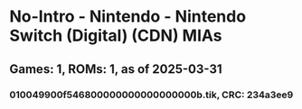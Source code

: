 # No-Intro - Nintendo - Nintendo Switch (Digital) (CDN) MIAs
## Games: 1, ROMs: 1, as of 2025-03-31

### 010049900f546800000000000000000b.tik, CRC: 234a3ee9
